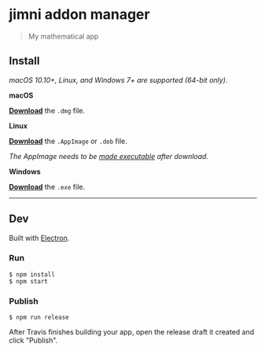 # jimni addon manager

> My mathematical app


## Install

*macOS 10.10+, Linux, and Windows 7+ are supported (64-bit only).*

**macOS**

[**Download**](https://github.com/bitobrian/undefined/releases/latest) the `.dmg` file.

**Linux**

[**Download**](https://github.com/bitobrian/undefined/releases/latest) the `.AppImage` or `.deb` file.

*The AppImage needs to be [made executable](http://discourse.appimage.org/t/how-to-make-an-appimage-executable/80) after download.*

**Windows**

[**Download**](https://github.com/bitobrian/undefined/releases/latest) the `.exe` file.


---


## Dev

Built with [Electron](https://electronjs.org).

### Run

```
$ npm install
$ npm start
```

### Publish

```
$ npm run release
```

After Travis finishes building your app, open the release draft it created and click "Publish".
